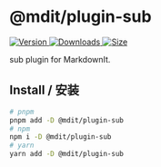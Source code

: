 # @mdit/plugin-sub

[![Version](https://img.shields.io/npm/v/@mdit/plugin-sub.svg?style=flat-square&logo=npm) ![Downloads](https://img.shields.io/npm/dm/@mdit/plugin-sub.svg?style=flat-square&logo=npm) ![Size](https://img.shields.io/bundlephobia/min/@mdit/plugin-sub?style=flat-square&logo=npm)](https://www.npmjs.com/package/@mdit/plugin-sub)

sub plugin for MarkdownIt.

## Install / 安装

```bash
# pnpm
pnpm add -D @mdit/plugin-sub
# npm
npm i -D @mdit/plugin-sub
# yarn
yarn add -D @mdit/plugin-sub
```
